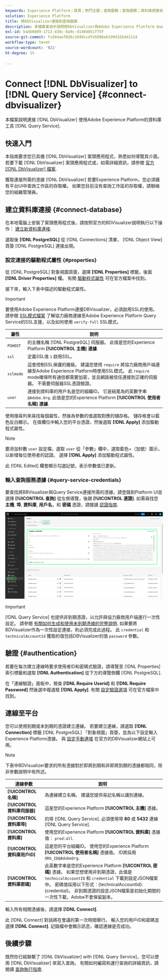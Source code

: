 ```yaml
---
keywords: Experience Platform；首頁；熱門主題；查詢服務；查詢服務；資料庫視覺效果；資料庫視覺效果；資料庫視覺效果；連線至查詢服務；
solution: Experience Platform
title: 將DbVisualizer連接到查詢服務
description: 本檔案會逐步說明將DbVisualizer與Adobe Experience Platform Query Service連線的步驟。
exl-id: badb0d89-1713-438c-8a9c-d1404051ff5f
source-git-commit: fcd44aef026c1049ccdfe5896e6199d32b4d1114
workflow-type: tm+mt
source-wordcount: '921'
ht-degree: 1%

---
```


# Connect [!DNL DbVisualizer] to [!DNL Query Service] {#connect-dbvisualizer}

本檔案說明連接 [!DNL DbVisualizer] 使用Adobe Experience Platform的資料庫工具 [!DNL Query Service].

## 快速入門

本指南要求您已具備 [!DNL DbVisualizer] 案頭應用程式，熟悉如何導覽其介面。 若要下載 [!DNL DbVisualizer] 案頭應用程式或，如需詳細資訊，請參閱 [官方 [!DNL DbVisualizer] 檔案](https://www.dbvis.com/download/).

獲取連接所需的憑據 [!DNL  DbVisualizer] 若要Experience Platform，您必須擁有平台UI中查詢工作區的存取權。 如果您目前沒有查詢工作區的存取權，請聯絡您的組織管理員。

## 建立資料庫連接 {#connect-database}

在本地電腦上安裝了案頭應用程式後，請按照官方的BDVisualizer說明執行以下操作： [建立新資料庫連接](https://confluence.dbvis.com/display/UG130/Create+a+New+Database+Connection).

選取後 **[!DNL PostgreSQL]** 從 [!DNL Connections] 清單， [!DNL Object View] 頁簽 [!DNL PostgreSQL] 連接出現。

### 設定連接的驅動程式屬性 {#properties}

從 [!DNL PostgreSQL] 對象視圖頁簽，選擇 **[!DNL Properties]** 標籤，後面 **[!DNL Driver Properties]** 欄。 有關 [驅動程式屬性](https://confluence.dbvis.com/display/UG130/Configuring+Connection+Properties#ConfiguringConnectionProperties-DriverProperties) 可在官方檔案中找到。

接下來，輸入下表中描述的驅動程式屬性。

>[!IMPORTANT]
>
>要使用Adobe Experience Platform連接DBVisualizer，必須啟用SSL的使用。 請參閱 [SSL模式檔案](./ssl-modes.md) 了解協力廠商連線至Adobe Experience Platform Query Service的SSL支援，以及如何使用 `verify-full` SSL模式。

| 屬性 | 說明 |
| ------ | ------ |
| `PGHOST` | 的主機名稱 [!DNL PostgreSQL] 伺服器。 此值是您的Experience Platform **[!UICONTROL 主機] 憑據**. |
| `ssl` | 定義SSL值 `1` 啟用SSL。 |
| `sslmode` | 這會控制SSL保護的層級。 建議您使用 `require` 將協力廠商用戶端連線至Adobe Experience Platform時使用SSL模式。 此 `require` mode確保所有通信都需要加密，並且網路被信任連接到正確的伺服器。 不需要伺服器SSL憑證驗證。 |
| `user` | 連接到資料庫的用戶名是您的組織ID。 它是結尾為的英數字串 `@Adobe.Org`. 此值是您的Experience Platform **[!UICONTROL 使用者名稱] 憑據**. |

使用搜尋列來尋找每個屬性，然後為參數的值選取對應的儲存格。 儲存格會以藍色反白顯示。 在值欄位中輸入您的平台憑證，然後選取 **[!DNL Apply]** 添加驅動程式屬性。

>[!NOTE]
>
>要添加秒數 `user` 設定檔，選取 `user` 從「參數」欄中，選取藍色+（加號）圖示，以新增每位使用者的認證。 選擇 **[!DNL Apply]** 添加驅動程式屬性。

此 [!DNL Edited] 欄會顯示勾選記號，表示參數值已更新。

### 輸入查詢服務憑據 {#query-service-credentials}

要查找將BBVisualizer與Query Service連接所需的憑據，請登錄到Platform UI並選擇 **[!UICONTROL 查詢]** 從左側導覽，後跟 **[!UICONTROL 憑證]**. 如需尋找您 **主機**, **埠**, **資料庫**, **用戶名**，和 **密碼** 憑證，請閱讀 [認證指南](../ui/credentials.md).

![「Experience Platform查詢」工作區的「憑據」頁面會反白顯示「憑據」和「即將到期的憑據」。](../images/clients/dbvisualizer/query-service-credentials-page.png)

>[!IMPORTANT]
>
>[!DNL Query Service] 也提供非到期憑證，以允許與協力廠商用戶端進行一次性設定。 請參閱 [有關如何生成和使用未到期憑據的完整說明](../ui/credentials.md#non-expiring-credentials). 如果要將BDVisualizer作為一次性設定連接，則必須完成此過程。 此 `credential` 和 `technicalAccountId` 獲取的值包括DBVisualizer的值 `password` 參數。

## 驗證 {#authentication}

若要在每次建立連線時要求使用者ID和密碼式驗證，請導覽至 [!DNL Properties] 索引標籤和選取 **[!DNL Authentication]** 從下方的導覽側欄 [!DNL PostgreSQL].

在「連線驗證」面板中，檢查 **[!DNL Require Userid]** 和 **[!DNL Require Password]** 然後選中複選框 **[!DNL Apply]**. 有關 [設定驗證選項](https://confluence.dbvis.com/display/UG140/Setting+Common+Authentication+Options) 可在官方檔案中找到。

## 連線至平台

您可以使用到期或未到期的憑證建立連線。 若要建立連線，請選取 **[!DNL Connection]** 標籤 [!DNL PostgreSQL] 「對象視圖」頁簽，並為以下設定輸入Experience Platform憑據。 與 [設定手動連接](https://confluence.dbvis.com/display/UG100/Setting+Up+a+Connection+Manually) 在官方的DBVisualizer網站上可用。

>[!NOTE]
>
>下表中BDVisualizer要求的所有憑據對於即將到期和非即將到期的憑據都相同，除非參數說明中有所述。

| 連線參數 | 說明 |
|---|---|
| **[!UICONTROL 名稱]** | 為連線建立名稱。 建議您提供易記名稱以識別連線。 |
| **[!UICONTROL 資料庫伺服器]** | 這是您的Experience Platform **[!UICONTROL 主機]** 憑據。 |
| **[!UICONTROL 資料庫埠]** | 的埠 [!DNL Query Service]. 必須使用埠 **80** 或 **5432** 連線 [!DNL Query Service]. |
| **[!UICONTROL 資料庫]** | 使用您的Experience Platform **[!UICONTROL 資料庫]** 憑據值： `prod:all`. |
| **[!UICONTROL 資料庫用戶ID]** | 這是您的平台組織ID。 使用您的Experience Platform **[!UICONTROL 使用者名稱]** 憑據值。 ID將採用 `ORG_ID@AdobeOrg`. |
| **[!UICONTROL 資料庫密碼]** | 此英數字串是您的Experience Platform **[!UICONTROL 密碼]** 憑據。 如果您想使用非到期憑證，此值是 `technicalAccountID` 和 `credential` 下載到設定JSON檔案中。 密碼值採用以下形式：{technicalAccountId}:{credential}。 非到期憑證的設定JSON檔案是初始化期間的一次性下載，Adobe不會保留副本。 |

輸入所有相關憑據後，請選擇 **[!DNL Connect]**.

此 [!DNL Connect] 對話將在會議的第一次時間舉行。 輸入您的用戶ID和密碼並選擇 **[!DNL Connect]**. 記錄檔中會顯示訊息，確認連線是否成功。

## 後續步驟

既然你已經聯繫了 [!DNL DbVisualizer] with [!DNL Query Service]，您可以使用 [!DNL DbVisualizer] 來寫入查詢。 有關如何編寫和運行查詢的詳細資訊，請閱讀 [查詢執行指南](../best-practices/writing-queries.md).
